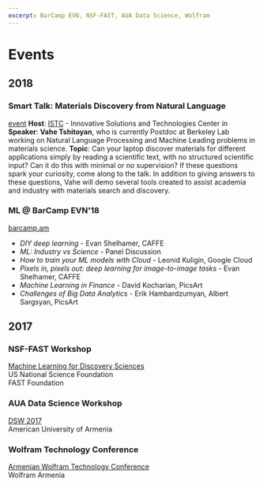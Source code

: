 ```yaml
---
excerpt: BarCamp EVN, NSF-FAST, AUA Data Science, Wolfram
---
```


# Events

## 2018

### Smart Talk: Materials Discovery from Natural Language
[event](https://www.reddit.com/r/MLEVN/comments/8y2yq3/smart_talk_materials_discovery_from_natural/)
**Host**: [ISTC](http://istc.am/en/) - Innovative Solutions and Technologies Center in 
**Speaker**: **Vahe Tshitoyan**, who is currently Postdoc at Berkeley Lab working on Natural Language Processing and Machine Leading problems in materials science.
**Topic**: Can your laptop discover materials for different applications simply by reading a scientific text, with no structured scientific input? Can it do this with minimal or no supervision? If these questions spark your curiosity, come along to the talk. In addition to giving answers to these questions, Vahe will demo several tools created to assist academia and industry with materials search and discovery. 

### ML @ BarCamp EVN'18
[barcamp.am](http://barcamp.am/)
- *DIY deep learning* - Evan Shelhamer, CAFFE
- *ML: Industry vs Science* - Panel Discussion
- *How to train your ML models with Cloud* - Leonid Kuligin, Google Cloud
- *Pixels in, pixels out: deep learning for image-to-image tasks* - Evan Shelhamer, CAFFE
- *Machine Learning in Finance* - David Kocharian, PicsArt
- *Challenges of Big Data Analytics* - Erik Hambardzumyan, Albert Sargsyan, PicsArt

## 2017

### NSF-FAST Workshop
[Machine Learning for Discovery Sciences](https://www.facebook.com/events/111020619535424/)  
US National Science Foundation  
FAST Foundation  

### AUA Data Science Workshop
[DSW 2017](https://dsw2017.aua.am/)  
American University of Armenia  

### Wolfram Technology Conference
[Armenian Wolfram Technology Conference](https://www.wolfram.com/events/technology-conference-am/2017/)  
Wolfram Armenia
